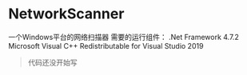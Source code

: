 # NetworkScanner
一个Windows平台的网络扫描器
需要的运行组件：
.Net Framework 4.7.2
Microsoft Visual C++ Redistributable for Visual Studio 2019 

> 代码还没开始写